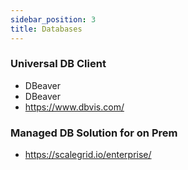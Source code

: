 ```yaml
---
sidebar_position: 3
title: Databases
---
```


### Universal DB Client

- DBeaver
- DBeaver
- https://www.dbvis.com/

### Managed DB Solution for on Prem

- https://scalegrid.io/enterprise/